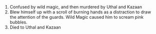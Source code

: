 1. Confused by wild magic, and then murdered by Uthal and Kazaan
2. Blew himself up with a scroll of burning hands as a distraction to draw the attention of the guards. Wild Magic caused him to scream pink bubbles.
3. Died to Uthal and Kazaan